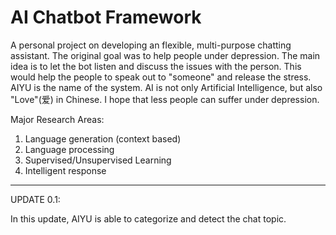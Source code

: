 # AI Chatbot Framework

A personal project on developing an flexible, multi-purpose chatting assistant. The original goal was to help people under depression. The main idea is to let the bot listen and discuss the issues with the person. This would help the people to speak out to "someone" and release the stress. AIYU is the name of the system. AI is not only Artificial Intelligence, but also "Love"(爱) in Chinese. I hope that less people can suffer under depression. 


Major Research Areas:
1. Language generation (context based)
2. Language processing
3. Supervised/Unsupervised Learning
4. Intelligent response



------------------------------------------------------------------------------------------------------------------------------

UPDATE 0.1:

In this update, AIYU is able to categorize and detect the chat topic. 




